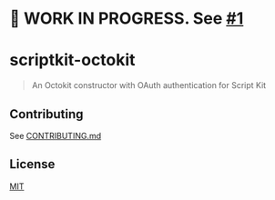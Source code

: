 # 🚧 WORK IN PROGRESS. See [#1](https://github.com/gr2m/scriptkit-octokit/pull/1)

# scriptkit-octokit

> An Octokit constructor with OAuth authentication for Script Kit

## Contributing

See [CONTRIBUTING.md](CONTRIBUTING.md)

## License

[MIT](LICENSE)
